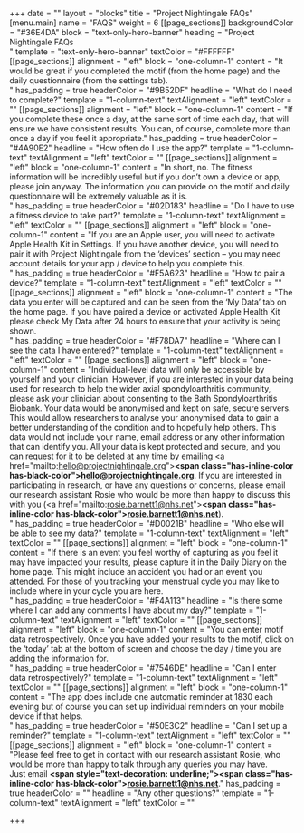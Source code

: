 +++
date = ""
layout = "blocks"
title = "Project Nightingale FAQs"
[menu.main]
name = "FAQS"
weight = 6
[[page_sections]]
backgroundColor = "#36E4DA"
block = "text-only-hero-banner"
heading = "Project Nightingale FAQs<br>"
template = "text-only-hero-banner"
textColor = "#FFFFFF"
[[page_sections]]
alignment = "left"
block = "one-column-1"
content = "It would be great if you completed the motif (from the home page) and the daily questionnaire (from the settings tab).<br>"
has_padding = true
headerColor = "#9B52DF"
headline = "What do I need to complete?"
template = "1-column-text"
textAlignment = "left"
textColor = ""
[[page_sections]]
alignment = "left"
block = "one-column-1"
content = "If you complete these once a day, at the same sort of time each day, that will ensure we have consistent results. You can, of course, complete more than once a day if you feel it appropriate."
has_padding = true
headerColor = "#4A90E2"
headline = "How often do I use the app?"
template = "1-column-text"
textAlignment = "left"
textColor = ""
[[page_sections]]
alignment = "left"
block = "one-column-1"
content = "In short, no. The fitness information will be incredibly useful but if you don’t own a device or app, please join anyway. The information you can provide on the motif and daily questionnaire will be extremely valuable as it is.<br>"
has_padding = true
headerColor = "#02D183"
headline = "Do I have to use a fitness device to take part?"
template = "1-column-text"
textAlignment = "left"
textColor = ""
[[page_sections]]
alignment = "left"
block = "one-column-1"
content = "If you are an Apple user, you will need to activate Apple Health Kit in Settings. If you have another device, you will need to pair it with Project Nightingale from the ‘devices’ section – you may need account details for your app / device to help you complete this.<br>"
has_padding = true
headerColor = "#F5A623"
headline = "How to pair a device?"
template = "1-column-text"
textAlignment = "left"
textColor = ""
[[page_sections]]
alignment = "left"
block = "one-column-1"
content = "The data you enter will be captured and can be seen from the ‘My Data’ tab on the home page. If you have paired a device or activated Apple Health Kit please check My Data after 24 hours to ensure that your activity is being shown.<br>"
has_padding = true
headerColor = "#F78DA7"
headline = "Where can I see the data I have entered?"
template = "1-column-text"
textAlignment = "left"
textColor = ""
[[page_sections]]
alignment = "left"
block = "one-column-1"
content = "Individual-level data will only be accessible by yourself and your clinician. However, if you are interested in your data being used for research to help the wider axial spondyloarthritis community, please ask your clinician about consenting to the Bath Spondyloarthritis Biobank. Your data would be anonymised and kept on safe, secure servers. This would allow researchers to analyse your anonymised data to gain a better understanding of the condition and to hopefully help others. This data would not include your name, email address or any other information that can identify you. All your data is kept protected and secure, and you can request for it to be deleted at any time by emailing <a href=\"mailto:hello@projectnightingale.org\"><strong><span class=\"has-inline-color has-black-color\">hello@projectnightingale.org</span></strong></a>. If you are interested in participating in research, or have any questions or concerns, please email our research assistant Rosie who would be more than happy to discuss this with you (<a href=\"mailto:rosie.barnett1@nhs.net\"><strong><span class=\"has-inline-color has-black-color\">rosie.barnett1@nhs.net</span></strong></a>).<br>"
has_padding = true
headerColor = "#D0021B"
headline = "Who else will be able to see my data?"
template = "1-column-text"
textAlignment = "left"
textColor = ""
[[page_sections]]
alignment = "left"
block = "one-column-1"
content = "If there is an event you feel worthy of capturing as you feel it may have impacted your results, please capture it in the Daily Diary on the home page. This might include an accident you had or an event you attended. For those of you tracking your menstrual cycle you may like to include where in your cycle you are here.<br>"
has_padding = true
headerColor = "#F4A113"
headline = "Is there some where I can add any comments I have about my day?"
template = "1-column-text"
textAlignment = "left"
textColor = ""
[[page_sections]]
alignment = "left"
block = "one-column-1"
content = "You can enter motif data retrospectively. Once you have added your results to the motif, click on the ‘today’ tab at the bottom of screen and choose the day / time you are adding the information for.<br>"
has_padding = true
headerColor = "#7546DE"
headline = "Can I enter data retrospectively?"
template = "1-column-text"
textAlignment = "left"
textColor = ""
[[page_sections]]
alignment = "left"
block = "one-column-1"
content = "The app does include one automatic reminder at 1830 each evening but of course you can set up individual reminders on your mobile device if that helps.<br>"
has_padding = true
headerColor = "#50E3C2"
headline = "Can I set up a reminder?"
template = "1-column-text"
textAlignment = "left"
textColor = ""
[[page_sections]]
alignment = "left"
block = "one-column-1"
content = "Please feel free to get in contact with our research assistant Rosie, who would be more than happy to talk through any queries you may have. <br>Just email <strong><span style=\"text-decoration: underline;\"><span class=\"has-inline-color has-black-color\">rosie.barnett1@nhs.net</span></span></strong>."
has_padding = true
headerColor = ""
headline = "Any other questions?"
template = "1-column-text"
textAlignment = "left"
textColor = ""

+++
